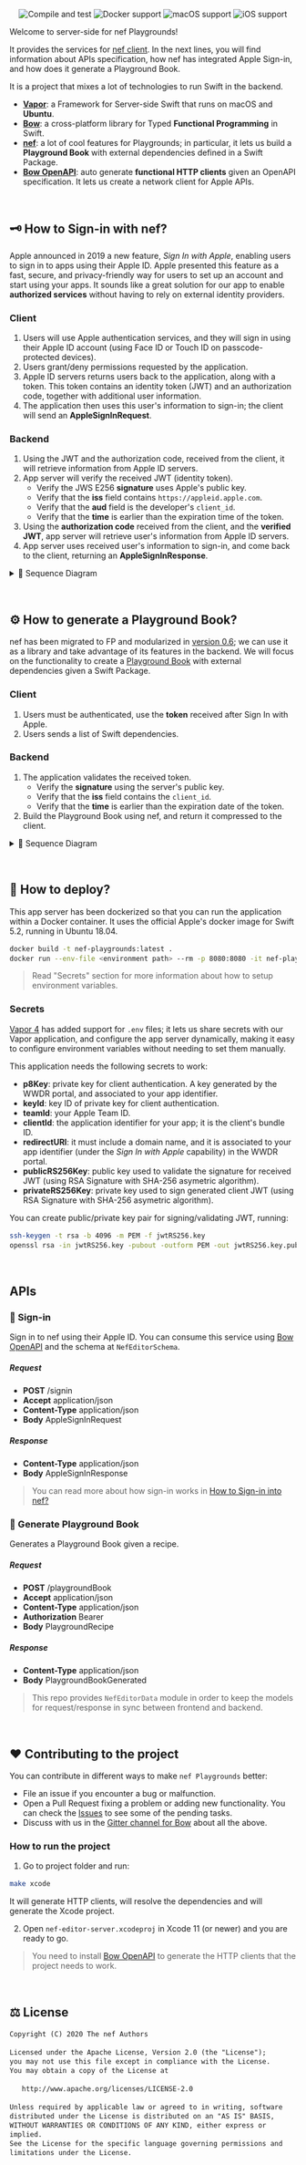 <p align="center">
<img src="https://github.com/47deg/nef-editor-server/workflows/Compile%20and%20test/badge.svg" alt="Compile and test">
<img src="https://img.shields.io/badge/Docker-Ubuntu%2018.04-blue" alt="Docker support">
<img src="https://img.shields.io/badge/macos-10.15%2B-blueviolet" alt="macOS support">
<img src="https://img.shields.io/badge/iOS-10%2B-blueviolet" alt="iOS support">
</p>

Welcome to server-side for nef Playgrounds!

It provides the services for [nef client](https://github.com/bow-swift/nef-editor-client). In the next lines, you will find information about APIs specification, how nef has integrated Apple Sign-in, and how does it generate a Playground Book.

It is a project that mixes a lot of technologies to run Swift in the backend.
- [**Vapor**](https://vapor.codes/): a Framework for Server-side Swift that runs on macOS and **Ubuntu**.
- [**Bow**](https://bow-swift.io/): a cross-platform library for Typed **Functional Programming** in Swift.
- [**nef**](https://nef.bow-swift.io): a lot of cool features for Playgrounds; in particular, it lets us build a **Playground Book** with external dependencies defined in a Swift Package.
- [**Bow OpenAPI**](https://openapi.bow-swift.io): auto generate **functional HTTP clients** given an OpenAPI specification. It lets us create a network client for Apple APIs.

&nbsp;


## 🗝 How to Sign-in with nef?

Apple announced in 2019 a new feature, *Sign In with Apple*, enabling users to sign in to apps using their Apple ID. Apple presented this feature as a fast, secure, and privacy-friendly way for users to set up an account and start using your apps. It sounds like a great solution for our app to enable **authorized services** without having to rely on external identity providers.

### Client
1. Users will use Apple authentication services, and they will sign in using their Apple ID account (using Face ID or Touch ID on passcode-protected devices).
2. Users grant/deny permissions requested by the application.
3. Apple ID servers returns users back to the application, along with a token. This token contains an identity token (JWT) and an authorization code, together with additional user information.
4. The application then uses this user's information to sign-in; the client will send an **AppleSignInRequest**.

### Backend
1. Using the JWT and the authorization code, received from the client, it will retrieve information from Apple ID servers.
2. App server will verify the received JWT (identity token).
   - Verify the JWS E256 **signature** uses Apple's public key.
   - Verify that the **iss** field contains `https://appleid.apple.com`.
   - Verify that the **aud** field is the developer's `client_id`.
   - Verify that the **time** is earlier than the expiration time of the token.
3. Using the **authorization code** received from the client, and the **verified JWT**, app server will retrieve user's information from Apple ID servers.
4. App server uses received user's information to sign-in, and come back to the client, returning an **AppleSignInResponse**.


<details>
<summary>📣 Sequence Diagram</summary>
<p align="center">
    <img src="assets/sign-in.png" alt="Apple sign-in flow"/>
</p>
</details>

&nbsp;


## ⚙️ How to generate a Playground Book?

nef has been migrated to FP and modularized in [version 0.6](https://github.com/bow-swift/nef/releases/tag/0.6.0); we can use it as a library and take advantage of its features in the backend. We will focus on the functionality to create a [Playground Book](https://github.com/bow-swift/nef#-creating-a-playground-book) with external dependencies given a Swift Package.

### Client
1. Users must be authenticated, use the **token** received after Sign In with Apple.
2. Users sends a list of Swift dependencies.

### Backend
1. The application validates the received token.
   - Verify the **signature** using the server's public key.
   - Verify that the **iss** field contains the `client_id`.
   - Verify that the **time** is earlier than the expiration date of the token.
2. Build the Playground Book using nef, and return it compressed to the client.

<details>
<summary>📣 Sequence Diagram</summary>
<p align="center">
    <img src="assets/playground-book.png" alt="Generate Playground Book"/>
</p>
</details>

&nbsp;


## 📲 How to deploy?

This app server has been dockerized so that you can run the application within a Docker container. It uses the official Apple's docker image for Swift 5.2, running in Ubuntu 18.04.

```bash
docker build -t nef-playgrounds:latest .
docker run --env-file <environment path> --rm -p 8080:8080 -it nef-playgrounds:latest
```

> Read "Secrets" section for more information about how to setup environment variables.

### Secrets
[Vapor 4](https://docs.vapor.codes/4.0/environment/) has added support for `.env` files; it lets us share secrets with our Vapor application, and configure the app server dynamically, making it easy to configure environment variables without needing to set them manually.

This application needs the following secrets to work:
- **p8Key**: private key for client authentication. A key generated by the WWDR portal, and associated to your app identifier.
- **keyId**: key ID of private key for client authentication.
- **teamId**: your Apple Team ID.
- **clientId**: the application identifier for your app; it is the client's bundle ID.
- **redirectURI**: it must include a domain name, and it is associated to your app identifier (under the *Sign In with Apple* capability) in the WWDR portal.
- **publicRS256Key**: public key used to validate the signature for received JWT (using RSA Signature with SHA-256 asymetric algorithm).
- **privateRS256Key**: private key used to sign generated client JWT (using RSA Signature with SHA-256 asymetric algorithm).

You can create public/private key pair for signing/validating JWT, running:
```bash
ssh-keygen -t rsa -b 4096 -m PEM -f jwtRS256.key
openssl rsa -in jwtRS256.key -pubout -outform PEM -out jwtRS256.key.pub
```

&nbsp;


## APIs

### 🔌 Sign-in
Sign in to nef using their Apple ID. You can consume this service using [Bow OpenAPI](https://openapi.bow-swift.io) and the schema at `NefEditorSchema`.

##### Request
- **POST** /signin
- **Accept** application/json
- **Content-Type** application/json
- **Body** AppleSignInRequest

##### Response
- **Content-Type** application/json
- **Body** AppleSignInResponse

> You can read more about how sign-in works in [How to Sign-in into nef?](#-how-to-sign-in-into-nef)

### 🔌 Generate Playground Book
Generates a Playground Book given a recipe.

##### Request
- **POST** /playgroundBook
- **Accept** application/json
- **Content-Type** application/json
- **Authorization** Bearer
- **Body** PlaygroundRecipe

##### Response
- **Content-Type** application/json
- **Body** PlaygroundBookGenerated

> This repo provides `NefEditorData` module in order to keep the models for request/response in sync between frontend and backend.

&nbsp;


## ❤️ Contributing to the project

You can contribute in different ways to make `nef Playgrounds` better:

- File an issue if you encounter a bug or malfunction.
- Open a Pull Request fixing a problem or adding new functionality. You can check the [Issues](https://github.com/47deg/nef-editor-server/issues) to see some of the pending tasks.
- Discuss with us in the [Gitter channel for Bow](https://gitter.im/bowswift/bow) about all the above.

### How to run the project

1. Go to project folder and run:
```bash
make xcode
```
It will generate HTTP clients, will resolve the dependencies and will generate the Xcode project.

2. Open `nef-editor-server.xcodeproj` in Xcode 11 (or newer) and you are ready to go.

> You need to install [Bow OpenAPI](https://openapi.bow-swift.io/) to generate the HTTP clients that the project needs to work.

&nbsp;


## ⚖️ License

    Copyright (C) 2020 The nef Authors

    Licensed under the Apache License, Version 2.0 (the "License");
    you may not use this file except in compliance with the License.
    You may obtain a copy of the License at

       http://www.apache.org/licenses/LICENSE-2.0

    Unless required by applicable law or agreed to in writing, software
    distributed under the License is distributed on an "AS IS" BASIS,
    WITHOUT WARRANTIES OR CONDITIONS OF ANY KIND, either express or implied.
    See the License for the specific language governing permissions and
    limitations under the License.
